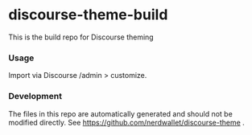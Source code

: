 # discourse-theme-build
This is the build repo for Discourse theming

### Usage
Import via Discourse /admin > customize.

### Development
The files in this repo are automatically generated and should not be modified directly.
See https://github.com/nerdwallet/discourse-theme .

